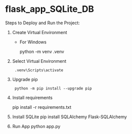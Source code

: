 # flask_app_SQLite_DB

Steps to Deploy and Run the Project:
1. Create Virtual Environment
	- For Windows
		
		python -m venv .venv
2. Select Virtual Environment

		.venv\Scripts\activate
    
3. Upgrade pip

		python -m pip install --upgrade pip
4. Install requirements

    pip install -r requirements.txt
5. Install SQLite
    pip install SQLAlchemy Flask-SQLAlchemy
 
6. Run App
    python app.py
